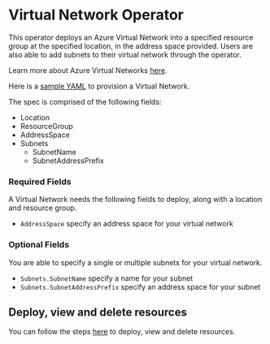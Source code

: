 # Virtual Network Operator

This operator deploys an Azure Virtual Network into a specified resource group at the specified location, in the address space provided. Users are also able to add subnets to their virtual network through the operator.

Learn more about Azure Virtual Networks [here](https://docs.microsoft.com/en-us/azure/virtual-network/virtual-networks-overview).

Here is a [sample YAML](/config/samples/azure_v1alpha1_virtualnetwork.yaml) to provision a Virtual Network.

The spec is comprised of the following fields:

* Location
* ResourceGroup
* AddressSpace
* Subnets
  * SubnetName
  * SubnetAddressPrefix

### Required Fields

A Virtual Network needs the following fields to deploy, along with a location and resource group.

* `AddressSpace` specify an address space for your virtual network

### Optional Fields

You are able to specify a single or multiple subnets for your virtual network.

* `Subnets.SubnetName` specify a name for your subnet
* `Subnets.SubnetAddressPrefix` specify an address space for your subnet

## Deploy, view and delete resources

You can follow the steps [here](/docs/howto/resourceprovision.md) to deploy, view and delete resources.
